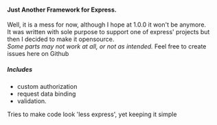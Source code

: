 #### Just Another Framework for Express.
Well, it is a mess for now, although I hope at 1.0.0 it won't be anymore.  
It was written with sole purpose to support one of express' projects
but then I decided to make it opensource.  
*Some parts may not work at all, or not as intended.* Feel free to create
issues here on Github

##### Includes
* custom authorization
* request data binding
* validation.
 
Tries to make code look 'less express', yet keeping it simple
